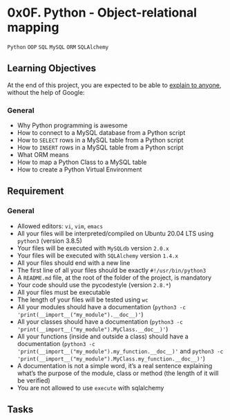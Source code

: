 # 0x0F. Python - Object-relational mapping
`Python` `OOP` `SQL` `MySQL` `ORM` `SQLAlchemy`

## Learning Objectives
At the end of this project, you are expected to be able to [explain to anyone](https://fs.blog/feynman-learning-technique/), without the help of Google:
### General
- Why Python programming is awesome
- How to connect to a MySQL database from a Python script
- How to `SELECT` rows in a MySQL table from a Python script
- How to `INSERT` rows in a MySQL table from a Python script
- What ORM means
- How to map a Python Class to a MySQL table
- How to create a Python Virtual Environment

## Requirement
### General
- Allowed editors: `vi`, `vim`, `emacs`
- All your files will be interpreted/compiled on Ubuntu 20.04 LTS using `python3` (version 3.8.5)
- Your files will be executed with `MySQLdb` version `2.0.x`
- Your files will be executed with `SQLAlchemy` version `1.4.x`
- All your files should end with a new line
- The first line of all your files should be exactly `#!/usr/bin/python3`
- A `README.md` file, at the root of the folder of the project, is mandatory
- Your code should use the pycodestyle (version `2.8.*`)
- All your files must be executable
- The length of your files will be tested using `wc`
- All your modules should have a documentation (`python3 -c 'print(__import__("my_module").__doc__)'`)
- All your classes should have a documentation (`python3 -c 'print(__import__("my_module").MyClass.__doc__)'`)
- All your functions (inside and outside a class) should have a documentation (`python3 -c 'print(__import__("my_module").my_function.__doc__)'` and `python3 -c 'print(__import__("my_module").MyClass.my_function.__doc__)'`)
- A documentation is not a simple word, it’s a real sentence explaining what’s the purpose of the module, class or method (the length of it will be verified)
- You are not allowed to use `execute` with sqlalchemy

## Tasks
